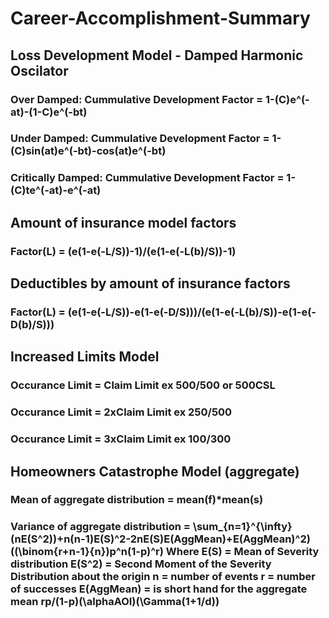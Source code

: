 # Career-Accomplishment-Summary

## Loss Development Model - Damped Harmonic Oscilator
### Over Damped: Cummulative Development Factor = 1-(C)e^(-at)-(1-C)e^(-bt)
### Under Damped: Cummulative Development Factor =  1-(C)sin(at)e^(-bt)-cos(at)e^(-bt)
### Critically Damped: Cummulative Development Factor =  1-(C)te^(-at)-e^(-at)

## Amount of insurance model factors
### Factor(L) = (e(1-e(-L/S))-1)/(e(1-e(-L(b)/S))-1)

## Deductibles by amount of insurance factors
### Factor(L) = (e(1-e(-L/S))-e(1-e(-D/S)))/(e(1-e(-L(b)/S))-e(1-e(-D(b)/S)))

## Increased Limits Model
### Occurance Limit = Claim Limit ex 500/500 or 500CSL
### Occurance Limit = 2xClaim Limit ex 250/500
### Occurance Limit = 3xClaim Limit ex 100/300

## Homeowners Catastrophe Model (aggregate)
### Mean of aggregate distribution = mean(f)*mean(s)
### Variance of aggregate distribution = \sum_{n=1}^{\infty} (nE(S^2))+n(n-1)E(S)^2-2nE(S)E(AggMean)+E(AggMean)^2)((\binom{r+n-1}{n})p^n(1-p)^r)    Where E(S) = Mean of Severity distribution  E(S^2) = Second Moment of the Severity Distribution about the origin    n = number of events    r = number of successes     E(AggMean) = is short hand for the aggregate mean rp/(1-p)(\alphaAOI)(\Gamma(1+1/d))
## 
